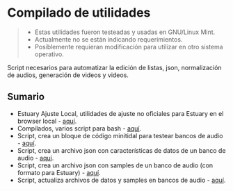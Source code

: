 # Compilado de utilidades

> + Estas utilidades fueron testeadas y usadas en GNU/Linux Mint.
> + Actualmente no se están indicando requerimientos.
> + Posiblemente requieran modificación para utilizar en otro sistema operativo.

Script necesarios para automatizar la edición de listas, json, normalización de audios, generación de videos y videos.

## Sumario

- Estuary Ajuste Local, utilidades de ajuste no oficiales para Estuary en el browser local - [aquí](eal.md).
- Compilados, varios script para bash - [aquí](codigos_varios.md).
- Script, crea un bloque de código minitidal para testear bancos de audio - [aquí](crear_minitidal_para_testear_samples.py).
- Script, crea un archivo json con características de datos de un banco de audio - [aquí](crear_json_de_data.py).
- Script, crea un archivo json con samples de un banco de audio (con formato para Estuary) - [aquí](crear_json_de_samples.py).
- Script, actualiza archivos de datos y samples en bancos de audio - [aquí](actualizar_data_y_samples.bash).
